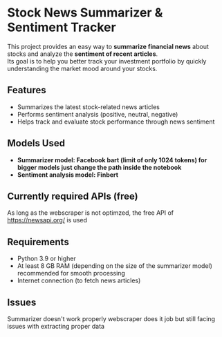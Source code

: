 # Stock News Summarizer & Sentiment Tracker

This project provides an easy way to **summarize financial news** about stocks and analyze the **sentiment of recent articles**.  
Its goal is to help you better track your investment portfolio by quickly understanding the market mood around your stocks.

## Features
- Summarizes the latest stock-related news articles  
- Performs sentiment analysis (positive, neutral, negative)  
- Helps track and evaluate stock performance through news sentiment  

## Models Used
- **Summarizer model: Facebook bart (limit of only 1024 tokens) for bigger models just change the path inside the notebook**  
- **Sentiment analysis model: Finbert**  

## Currently required APIs (free)
As long as the webscraper is not optimzed, the free API of https://newsapi.org/ is used

## Requirements
- Python 3.9 or higher  
- At least 8 GB RAM (depending on the size of the summarizer model) recommended for smooth processing  
- Internet connection (to fetch news articles)

## Issues
Summarizer doesn't work properly
webscraper does it job but still facing issues with extracting proper data


